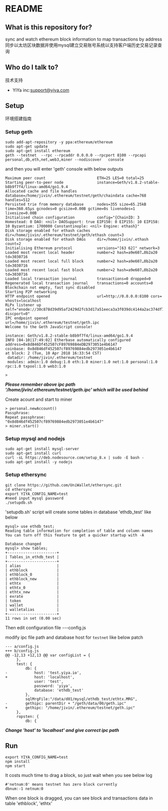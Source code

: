 # README #
## What is this repository for? ##

sync and watch ethereum block information to map transactions by address<br>
同步以太坊区块数据并使用mysql建立交易账号系统以支持客户端历史交易记录查询

## Who do I talk to? ##
技术支持

* YiYa inc:support@yiya.com

## Setup ##
环境搭建指南
### Setup geth ###
```
sudo add-apt-repository -y ppa:ethereum/ethereum
sudo apt-get update
sudo apt-get install ethereum
geth --testnet  --rpc --rpcaddr 0.0.0.0 --rpcport 8100 --rpcapi personal,db,eth,net,web3,miner --nodiscover   console
```
and then you will enter 'geth' console with below outputs
```
Maximum peer count                       ETH=25 LES=0 total=25
Starting peer-to-peer node               instance=Geth/v1.8.2-stable-b8b9f7f4/linux-amd64/go1.9.4
Allocated cache and file handles         database=/home/jivin/.ethereum/testnet/geth/chaindata cache=768 handles=512
Persisted trie from memory database      nodes=355 size=65.25kB time=360.65µs gcnodes=0 gcsize=0.00B gctime=0s livenodes=1 livesize=0.00B
Initialised chain configuration          config="{ChainID: 3 Homestead: 0 DAO: <nil> DAOSupport: true EIP150: 0 EIP155: 10 EIP158: 10 Byzantium: 1700000 Constantinople: <nil> Engine: ethash}"
Disk storage enabled for ethash caches   dir=/home/jivin/.ethereum/testnet/geth/ethash count=3
Disk storage enabled for ethash DAGs     dir=/home/jivin/.ethash                       count=2
Initialising Ethereum protocol           versions="[63 62]" network=3
Loaded most recent local header          number=2 hash=a9e607…0b2a20 td=3030716
Loaded most recent local full block      number=2 hash=a9e607…0b2a20 td=3030716
Loaded most recent local fast block      number=2 hash=a9e607…0b2a20 td=3030716
Loaded local transaction journal         transactions=0 dropped=0
Regenerated local transaction journal    transactions=0 accounts=0
Blockchain not empty, fast sync disabled 
Starting P2P networking 
HTTP endpoint opened                     url=http://0.0.0.0:8100 cors= vhosts=localhost
RLPx listener up                         self="enode://30c878d39d95af2429d2fcb3d17a51eeca3a3f039dc4144a2ac374df7c9ef4c4dbed7ce624c43bfbc208d119f0a6f6f566f3afeddf5f61418ccecd7d08397f36@[::]:30303?discport=0"
IPC endpoint opened                      url=/home/jivin/.ethereum/testnet/geth.ipc
Welcome to the Geth JavaScript console!

instance: Geth/v1.8.2-stable-b8b9f7f4/linux-amd64/go1.9.4
INFO [04-10|17:49:02] Etherbase automatically configured       address=0x8d846Df452507cF89769884eDB2973051e4b6147
coinbase: 0x8d846df452507cf89769884edb2973051e4b6147
at block: 2 (Tue, 10 Apr 2018 16:33:54 CST)
 datadir: /home/jivin/.ethereum/testnet
 modules: admin:1.0 debug:1.0 eth:1.0 miner:1.0 net:1.0 personal:1.0 rpc:1.0 txpool:1.0 web3:1.0

> 
```
_**Please remember above ipc path '/home/jivin/.ethereum/testnet/geth.ipc' which will be used behind**_

Create acount and start to miner
```
﻿> personal.newAccount()
Passphrase: 
Repeat passphrase: 
"0x8d846df452507cf89769884edb2973051e4b6147"
> miner.start()
```
### Setup mysql and nodejs ###

```
sudo apt-get install mysql-server
sudo apt-get install curl
curl -sL https://deb.nodesource.com/setup_8.x | sudo -E bash -
sudo apt-get install -y nodejs
```
### Setup ethersync ###

````
git clone https://github.com/UniWallet/ethersync.git
cd ethersync
export YIYA_CONFIG_NAME=test
#need input mysql password
./setupdb.sh
````
'setupdb.sh' script will create some tables in database 'ethdb_test' like below

```
mysql> use ethdb_test;
Reading table information for completion of table and column names
You can turn off this feature to get a quicker startup with -A

Database changed
mysql> show tables;
+----------------------+
| Tables_in_ethdb_test |
+----------------------+
| alias                |
| ethblock             |
| ethblock_0           |
| ethblock_new         |
| ethtx                |
| ethtx_0              |
| ethtx_new            |
| exrate               |
| token                |
| wallet               |
| walletalias          |
+----------------------+
11 rows in set (0.00 sec)

```
Then edit configuration file ---config.js

modify ipc file path and database host for `testnet` like below patch

```
﻿--- a/config.js
+++ b/config.js
@@ -12,13 +12,13 @@ var configList = {
     },
     test: {
         db: {
-            host: 'test.yiya.io',
+            host: 'localhost',
             user: 'test',
             password: 'yiya',
             database: 'ethdb_test'
         },
         sqlMrgFile:"/data/d01/mysql/ethdb_test/ethtx.MRG",
-        gethipc: parentDir + "/geth/data/00/geth.ipc"
+        gethipc: "/home/jivin/.ethereum/testnet/geth.ipc"
     },
     ropsten: {
         db: {

```
_**Change 'host' to 'localhost' and give correct ipc path**_

## Run ##
```
export YIYA_CONFIG_NAME=test
npm install
npm start
```
It costs much time to drag a block, so just wait when you see below log
```
#'netnum:0' means testnet has zero block currently
dbnum:-1 netnum:0
```
When one block is dragged, you can see block and transactions data in table 'ethblock', 'ethtx'
